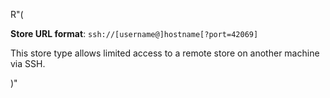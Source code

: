 R"(

**Store URL format**: `ssh://[username@]hostname[?port=42069]`

This store type allows limited access to a remote store on another
machine via SSH.

)"
